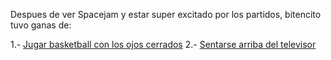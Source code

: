 [//]: # (Por: Andrew Rivera )
[//]: # (agregar la historia, para ir a: )
[//]: # (jugar-basketball-con-los-ojos-cerrados.md)
[//]: # (sentarse-arriba-del-televisor.md)
[//]: # (alguno otro de tu preferencia)

Despues de ver Spacejam y estar super excitado por los partidos, bitencito tuvo ganas de:

1.- [Jugar basketball con los ojos cerrados](jugar-basketball-con-los-ojos-cerrados.md)
2.- [Sentarse arriba del televisor](sentarse-arriba-del-televisor.md)
